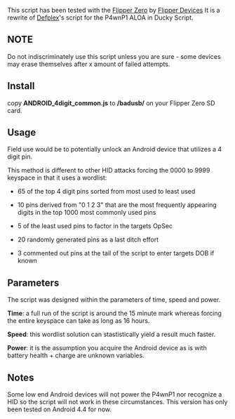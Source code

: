 This script has been tested with the [Flipper Zero](https://github.com/flipperdevices) by [Flipper Devices](https://flipperzero.one/)
It is a rewrite of [Defplex](https://githib.com/defplex)'s script for the P4wnP1 ALOA in Ducky Script.
## NOTE
Do not indiscriminately use this script unless you are sure - some devices may erase themselves after x amount of failed attempts.

## Install
copy **ANDROID_4digit_common.js** to **/badusb/** on your Flipper Zero SD card.

## Usage

Field use would be to potentially unlock an Android device that utilizes a 4 digit pin. 

This method is different to other HID attacks forcing the 0000 to 9999 keyspace in that it uses a wordlist:

- 65 of the top 4 digit pins sorted from most used to least used

- 10 pins derived from "0 1 2 3" that are the most frequently appearing digits in the top 1000 most commonly used pins

- 5 of the least used pins to factor in the targets OpSec

- 20 randomly generated pins as a last ditch effort

- 3 commented out pins at the tail of the script to enter targets DOB if known

## Parameters

The script was designed within the parameters of time, speed and power.

**Time**: a full run of the script is around the 15 minute mark whereas forcing the entire keyspace can take as long as 16 hours. 

**Speed**: this wordlist solution can stastistically yield a result much faster.

**Power**: it is the assumption you acquire the Android device as is with battery health + charge are unknown variables.


## Notes

Some low end Android devices will not power the P4wnP1 nor recognize a HID so the script will not work in these circumstances. This version has only been tested on Android 4.4 for now.
